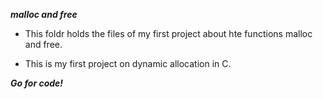 ***malloc and free***

* This foldr holds the files of my first project about hte functions malloc and free.

* This is my first project on dynamic allocation in C.

***Go for code!***
